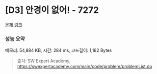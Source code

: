 # [D3] 안경이 없어! - 7272 

[문제 링크](https://swexpertacademy.com/main/code/problem/problemDetail.do?contestProbId=AWl0ZQ8qn7UDFAXz) 

### 성능 요약

메모리: 54,884 KB, 시간: 284 ms, 코드길이: 1,182 Bytes



> 출처: SW Expert Academy, https://swexpertacademy.com/main/code/problem/problemList.do